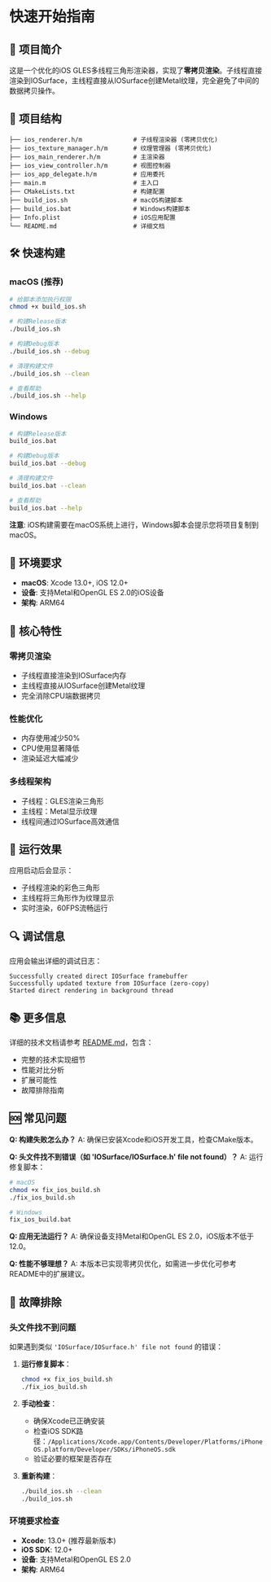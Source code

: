 # 快速开始指南

## 🚀 项目简介

这是一个优化的iOS GLES多线程三角形渲染器，实现了**零拷贝渲染**。子线程直接渲染到IOSurface，主线程直接从IOSurface创建Metal纹理，完全避免了中间的数据拷贝操作。

## 📁 项目结构

```
├── ios_renderer.h/m              # 子线程渲染器 (零拷贝优化)
├── ios_texture_manager.h/m       # 纹理管理器 (零拷贝优化)
├── ios_main_renderer.h/m         # 主渲染器
├── ios_view_controller.h/m       # 视图控制器
├── ios_app_delegate.h/m          # 应用委托
├── main.m                        # 主入口
├── CMakeLists.txt                # 构建配置
├── build_ios.sh                  # macOS构建脚本
├── build_ios.bat                 # Windows构建脚本
├── Info.plist                    # iOS应用配置
└── README.md                     # 详细文档
```

## 🛠️ 快速构建

### macOS (推荐)

```bash
# 给脚本添加执行权限
chmod +x build_ios.sh

# 构建Release版本
./build_ios.sh

# 构建Debug版本
./build_ios.sh --debug

# 清理构建文件
./build_ios.sh --clean

# 查看帮助
./build_ios.sh --help
```

### Windows

```bash
# 构建Release版本
build_ios.bat

# 构建Debug版本
build_ios.bat --debug

# 清理构建文件
build_ios.bat --clean

# 查看帮助
build_ios.bat --help
```

**注意**: iOS构建需要在macOS系统上进行，Windows脚本会提示您将项目复制到macOS。

## 🔧 环境要求

- **macOS**: Xcode 13.0+, iOS 12.0+
- **设备**: 支持Metal和OpenGL ES 2.0的iOS设备
- **架构**: ARM64

## 🎯 核心特性

### 零拷贝渲染
- 子线程直接渲染到IOSurface内存
- 主线程直接从IOSurface创建Metal纹理
- 完全消除CPU端数据拷贝

### 性能优化
- 内存使用减少50%
- CPU使用显著降低
- 渲染延迟大幅减少

### 多线程架构
- 子线程：GLES渲染三角形
- 主线程：Metal显示纹理
- 线程间通过IOSurface高效通信

## 📱 运行效果

应用启动后会显示：
- 子线程渲染的彩色三角形
- 主线程将三角形作为纹理显示
- 实时渲染，60FPS流畅运行

## 🔍 调试信息

应用会输出详细的调试日志：
```
Successfully created direct IOSurface framebuffer
Successfully updated texture from IOSurface (zero-copy)
Started direct rendering in background thread
```

## 📚 更多信息

详细的技术文档请参考 [README.md](README.md)，包含：
- 完整的技术实现细节
- 性能对比分析
- 扩展可能性
- 故障排除指南

## 🆘 常见问题

**Q: 构建失败怎么办？**
A: 确保已安装Xcode和iOS开发工具，检查CMake版本。

**Q: 头文件找不到错误（如 'IOSurface/IOSurface.h' file not found）？**
A: 运行修复脚本：
```bash
# macOS
chmod +x fix_ios_build.sh
./fix_ios_build.sh

# Windows
fix_ios_build.bat
```

**Q: 应用无法运行？**
A: 确保设备支持Metal和OpenGL ES 2.0，iOS版本不低于12.0。

**Q: 性能不够理想？**
A: 本版本已实现零拷贝优化，如需进一步优化可参考README中的扩展建议。

## 🔧 故障排除

### 头文件找不到问题
如果遇到类似 `'IOSurface/IOSurface.h' file not found` 的错误：

1. **运行修复脚本**：
   ```bash
   chmod +x fix_ios_build.sh
   ./fix_ios_build.sh
   ```

2. **手动检查**：
   - 确保Xcode已正确安装
   - 检查iOS SDK路径：`/Applications/Xcode.app/Contents/Developer/Platforms/iPhoneOS.platform/Developer/SDKs/iPhoneOS.sdk`
   - 验证必要的框架是否存在

3. **重新构建**：
   ```bash
   ./build_ios.sh --clean
   ./build_ios.sh
   ```

### 环境要求检查
- **Xcode**: 13.0+ (推荐最新版本)
- **iOS SDK**: 12.0+
- **设备**: 支持Metal和OpenGL ES 2.0
- **架构**: ARM64
